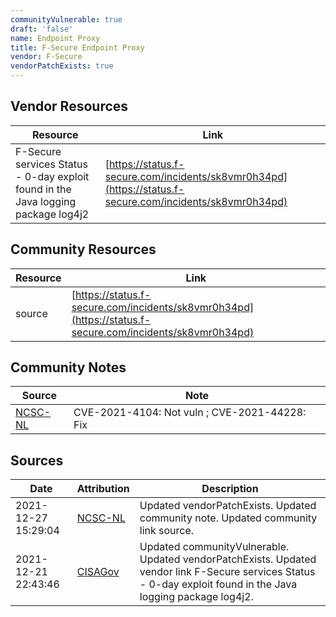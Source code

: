 ```yaml
---
communityVulnerable: true
draft: 'false'
name: Endpoint Proxy
title: F-Secure Endpoint Proxy
vendor: F-Secure
vendorPatchExists: true
---
```


## Vendor Resources
| Resource | Link |
| --- | --- |
| F-Secure services Status - 0-day exploit found in the Java logging package log4j2 | [https://status.f-secure.com/incidents/sk8vmr0h34pd](https://status.f-secure.com/incidents/sk8vmr0h34pd) |

## Community Resources
| Resource | Link |
| --- | --- |
| source | [https://status.f-secure.com/incidents/sk8vmr0h34pd](https://status.f-secure.com/incidents/sk8vmr0h34pd) |

## Community Notes
| Source | Note |
| --- | --- |
| [NCSC-NL](https://github.com/NCSC-NL/log4shell/blob/main/software/README.md) | CVE-2021-4104: Not vuln ; CVE-2021-44228: Fix </ul> |

## Sources
| Date | Attribution | Description |
| --- | --- | --- |
| 2021-12-27 15:29:04 | [NCSC-NL](https://github.com/NCSC-NL/log4shell/blob/main/software/README.md) | Updated vendorPatchExists. Updated community note. Updated community link source.  |
| 2021-12-21 22:43:46 | [CISAGov](https://raw.githubusercontent.com/cisagov/log4j-affected-db/develop/README.md) | Updated communityVulnerable. Updated vendorPatchExists. Updated vendor link F-Secure services Status - 0-day exploit found in the Java logging package log4j2.  |
